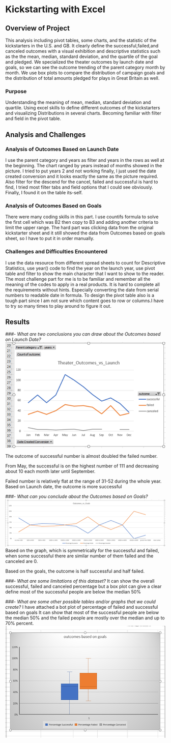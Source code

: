 # Kickstarting with Excel

## Overview of Project
This analysis including pivot tables, some charts, and the statistic of the kickstarters in the U.S. and GB. It clearly define the successful,failed,and canceled outcomes with a visual exhibition and descriptive statistics such as the the mean, median, standard deviation, and the quartile of the goal  and pledged. We specialized the theater outcomes by launch date and goals, so we can see the outcome trending  of the parent category month by month. We use box plots to compare the distribution of campaign goals and the distribution of total amounts pledged for plays in Great Britain as well. 
### Purpose
Understanding the meaning of mean, median, standard deviation and quartile. Using excel skills to define different outcomes of the kickstarters and visualizing Distributions in several charts. Becoming familiar with filter and field in the pivot table. 

## Analysis and Challenges
 
### Analysis of Outcomes Based on Launch Date
I use the parent category and years as filter and years in the rows as well at the beginning. The chart ranged by years instead of months showed in the picture. I tried to put years 2 and not working finally, I just used the date created conversion and it looks exactly the same as the picture required. Also filter for the descend for the cancel, failed and successful is hard to find, I tried most filter tabs and field options that I could see obviously. Finally, I found it on the table its-self. 

### Analysis of Outcomes Based on Goals
There were many coding skills in this part. I use countifs formula to solve the first cell which was B2 then copy to B3 and adding another criteria to limit the upper range. The hard part was clicking data from the original kickstarter sheet and it still showed the data from Outcomes based on goals sheet, so I have to put it in order manually.   
### Challenges and Difficulties Encountered
I use the data resource from different spread sheets to count for Descriptive Statistics, use year() code to find the year on the launch year, use pivot table and filter to show the main character that I want to show to the reader. The most challenge part for me is to be familiar and remember all the meaning of the codes to apply in a real products. It is hard to complete all the requirements without hints. Especially converting the date from serial numbers to readable date in formula. To design the pivot table also is a tough part since I am not sure which content goes to row or columns.I have to try so many times to play around to figure it out.  
## Results

###- *What are two conclusions you can draw about the Outcomes based on Launch Date?*
![avatar](https://raw.githubusercontent.com/Daisyzhao21/KICKSTARTER-ANALYSIS/3af3337b98f1d9c0dc4122d68381234a16d0d75f/Theater_Outcomes_vs_Launch.png)

The outcome of successful number is almost doubled the failed number.
	
From May, the successful is on the highest number of 111 and decreasing about 10 each month later until September. 
	
Failed number is relatively flat at the range of 31-52 during the whole year. Based on Launch date, the outcome is more successful 

###- *What can you conclude about the Outcomes based on Goals?*
![avatar](https://raw.githubusercontent.com/Daisyzhao21/KICKSTARTER-ANALYSIS/3af3337b98f1d9c0dc4122d68381234a16d0d75f/outcome_vs_goals.png)
Based on the graph, which is symmetrically for the successful and failed, when some successful there are similar number of them failed and the canceled are 0.

Based on the goals, the outcome is half successful and half failed. 

###- *What are some limitations of this dataset?*
It can show the overall successful, failed and canceled percentage but a box plot can give a clear define most of the successful people are below the median 50%

###- *What are some other possible tables and/or graphs that we could create?*
I have attached a bot plot of percentage of failed and successful based on goals
It can show that most of the successful people are below the median 50% and the failed people are mostly over the median and up to 70% percent.
![avatar](https://raw.githubusercontent.com/Daisyzhao21/KICKSTARTER-ANALYSIS/3af3337b98f1d9c0dc4122d68381234a16d0d75f/possible%20graph.png)